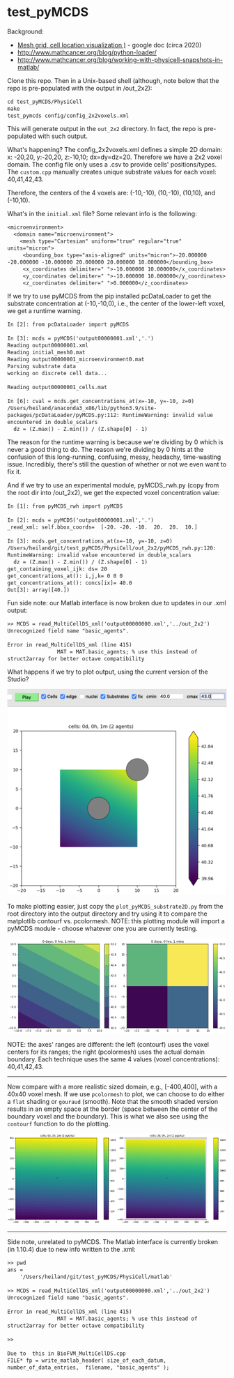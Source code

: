 # test_pyMCDS

Background:
* [Mesh grid, cell location visualization )](https://docs.google.com/document/d/1_YDrJGfflNe3pF4ch_ni16YvJWz_jemWJLShSqsymlw/edit?usp=sharing) - google doc (circa 2020)
* http://www.mathcancer.org/blog/python-loader/
* http://www.mathcancer.org/blog/working-with-physicell-snapshots-in-matlab/

Clone this repo. Then in a Unix-based shell (although, note below that the repo is pre-populated with the output in /out_2x2):
```
cd test_pyMCDS/PhysiCell
make
test_pymcds config/config_2x2voxels.xml
```
This will generate output in the `out_2x2` directory. In fact, the repo is pre-populated with such output.

What's happening? The config_2x2voxels.xml defines a simple 2D domain: x: -20,20, y:-20,20, z:-10,10; dx=dy=dz=20. Therefore we have a 2x2 voxel domain. The config file only uses a .csv to provide cells' positions/types. The `custom.cpp` manually creates unique substrate values for each voxel: 40,41,42,43.

Therefore, the centers of the 4 voxels are: (-10,-10), (10,-10), (10,10), and (-10,10).

What's in the `initial.xml` file? Some relevant info is the following:
```
<microenvironment>
  <domain name="microenvironment">
    <mesh type="Cartesian" uniform="true" regular="true" units="micron">
     <bounding_box type="axis-aligned" units="micron">-20.000000 -20.000000 -10.000000 20.000000 20.000000 10.000000</bounding_box>
     <x_coordinates delimiter=" ">-10.000000 10.000000</x_coordinates>
     <y_coordinates delimiter=" ">-10.000000 10.000000</y_coordinates>
     <z_coordinates delimiter=" ">0.000000</z_coordinates>
```

If we try to use pyMCDS from the pip installed pcDataLoader to get the substrate concentration at (-10,-10,0), i.e., the center of the lower-left voxel, we get a runtime warning.
```
In [2]: from pcDataLoader import pyMCDS

In [3]: mcds = pyMCDS('output00000001.xml','.')
Reading output00000001.xml
Reading initial_mesh0.mat
Reading output00000001_microenvironment0.mat
Parsing substrate data
working on discrete cell data...

Reading output00000001_cells.mat

In [6]: cval = mcds.get_concentrations_at(x=-10, y=-10, z=0)
/Users/heiland/anaconda3_x86/lib/python3.9/site-packages/pcDataLoader/pyMCDS.py:112: RuntimeWarning: invalid value encountered in double_scalars
  dz = (Z.max() - Z.min()) / (Z.shape[0] - 1)
```
The reason for the runtime warning is because we're dividing by 0 which is never a good thing to do. The reason we're dividing by 0 hints at the confusion of this long-running, confusing, messy, headachy, time-wasting issue. Incredibly, there's still the question of whether or not we even want to fix it.

And if we try to use an experimental module, pyMCDS_rwh.py (copy from the root dir into /out_2x2), we get the expected voxel concentration value:
```
In [1]: from pyMCDS_rwh import pyMCDS

In [2]: mcds = pyMCDS('output00000001.xml','.')
_read_xml: self.bbox_coords=  [-20. -20. -10.  20.  20.  10.]

In [3]: mcds.get_concentrations_at(x=-10, y=-10, z=0)
/Users/heiland/git/test_pyMCDS/PhysiCell/out_2x2/pyMCDS_rwh.py:120: RuntimeWarning: invalid value encountered in double_scalars
  dz = (Z.max() - Z.min()) / (Z.shape[0] - 1)
get_containing_voxel_ijk: ds= 20
get_concentrations_at(): i,j,k= 0 0 0
get_concentrations_at(): concs[ix]= 40.0
Out[3]: array([40.])
```

Fun side note: our Matlab interface is now broken due to updates in our .xml output:
```
>> MCDS = read_MultiCellDS_xml('output00000000.xml','../out_2x2')
Unrecognized field name "basic_agents".

Error in read_MultiCellDS_xml (line 415)
                MAT = MAT.basic_agents; % use this instead of struct2array for better octave compatibility
```

What happens if we try to plot output, using the current version of the Studio?

![](images/studio1.png)

To make plotting easier, just copy the `plot_pyMCDS_substrate2D.py` from the root directory into the output directory and try using it to compare the matplotlib contourf vs. pcolormesh. NOTE: this plotting module will import a pyMCDS module - choose whatever one you are currently testing.

![](images/contourf_vs_pcolormesh.png)

NOTE: the axes' ranges are different: the left (contourf) uses the voxel centers for its ranges; the right (pcolormesh) uses the actual domain boundary. Each technique uses the same 4 values (voxel concentrations): 40,41,42,43.

----
Now compare with a more realistic sized domain, e.g., [-400,400], with a 40x40 voxel mesh. If we use `pcolormesh` to plot, we can choose to do either a `flat` shading or `gouraud` (smooth). Note that the smooth shaded version results in an empty space at the border (space between the center of the boundary voxel and the boundary). This is what we also see using the `contourf` function to do the plotting.

![](images/pcolor_flat_vs_gouraud_40x40.png)

----
Side note, unrelated to pyMCDS. The Matlab interface is currently broken (in 1.10.4) due to new info written to the .xml:
```
>> pwd
ans =
    '/Users/heiland/git/test_pyMCDS/PhysiCell/matlab'

>> MCDS = read_MultiCellDS_xml('output00000000.xml','../out_2x2')
Unrecognized field name "basic_agents".

Error in read_MultiCellDS_xml (line 415)
                MAT = MAT.basic_agents; % use this instead of struct2array for better octave compatibility
 
>> 

Due to 	this in BioFVM_MultiCellDS.cpp
FILE* fp = write_matlab_header( size_of_each_datum, number_of_data_entries,  filename, "basic_agents" );
```
